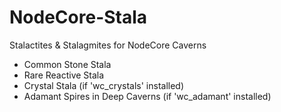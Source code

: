 # NodeCore-Stala
Stalactites & Stalagmites for NodeCore Caverns
- Common Stone Stala
- Rare Reactive Stala
- Crystal Stala (if 'wc_crystals' installed)
- Adamant Spires in Deep Caverns (if 'wc_adamant' installed)
